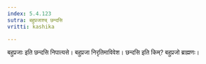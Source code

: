 ```yaml
---
index: 5.4.123
sutra: बहुप्रजाश्च् छन्दसि
vritti: kashika

---
```

बहुप्रजाः इति छन्दसि निपात्यसे। बहुप्रजा निरृतिमाविवेश। छन्दसि इति किम्? बहुप्रजो ब्राह्मणः।